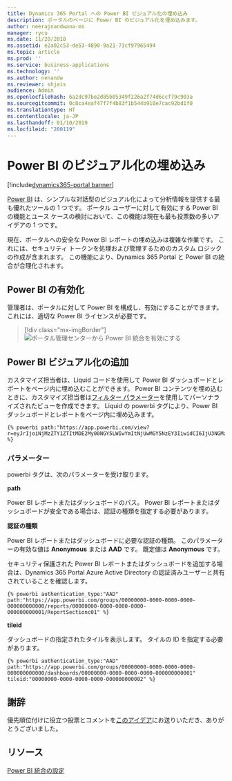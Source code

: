```yaml
---
title: Dynamics 365 Portal への Power BI ビジュアル化の埋め込み
description: ポータルのページに Power BI のビジュアル化を埋め込みます。
author: neerajnandwana-ms
manager: rycu
ms.date: 11/20/2018
ms.assetid: e2a02c53-de53-4890-9a21-73cf97965494
ms.topic: article
ms.prod: ''
ms.service: business-applications
ms.technology: ''
ms.author: nenandw
ms.reviewer: shjais
audience: Admin
ms.openlocfilehash: 6a2dc97be2d85b05349f226a2f74d6ccf79c903a
ms.sourcegitcommit: 0c8ca4eaf47f7f4b83f1b544b910e7cac92bd1f0
ms.translationtype: HT
ms.contentlocale: ja-JP
ms.lasthandoff: 01/10/2019
ms.locfileid: "200119"
---
```

# <a name="embed-power-bi-visualizations"></a>Power BI のビジュアル化の埋め込み

[!include[dynamics365-portal banner](../../includes/dynamics365-portal.md)]

[Power BI](https://powerbi.microsoft.com) は、シンプルな対話型のビジュアル化によって分析情報を提供する最も優れたツールの 1 つです。 ポータル ユーザーに対して有効にする Power BI の機能とユース ケースの検討において、この機能は現在も最も投票数の多いアイデアの 1 つです。

現在、ポータルへの安全な Power BI レポートの埋め込みは複雑な作業です。 これには、セキュリティ トークンを処理および管理するためのカスタム ロジックの作成が含まれます。 この機能により、Dynamics 365 Portal と Power BI の統合が合理化されます。 

## <a name="enable-power-bi"></a>Power BI の有効化

管理者は、ポータルに対して Power BI を構成し、有効にすることができます。 これには、適切な Power BI ライセンスが必要です。

>[!div class="mx-imgBorder"]
>![ポータル管理センターから Power BI 統合を有効にする](media/PBI_Admin_Center_EnablePBI.png "ポータル管理センターから Power BI 統合を有効にする")

## <a name="add-power-bi-visualization"></a>Power BI ビジュアル化の追加

カスタマイズ担当者は、Liquid コードを使用して Power BI ダッシュボードとレポートをページ内に埋め込むことができます。 Power BI コンテンツを埋め込むときに、カスタマイズ担当者は[フィルター パラメーター](https://docs.microsoft.com/power-bi/service-url-filters)を使用してパーソナライズされたビューを作成できます。 Liquid の powerbi タグにより、Power BI ダッシュボードとレポートをページ内に埋め込みます。

```
{% powerbi path:"https://app.powerbi.com/view?r=eyJrIjoiNjMzZTY1ZTItMDE2My00NGY5LWIwYmItNjUwMGY5NzEY3IiwidCI6IjU3NGMzZTU2LTQ5MjQtNDAwNC1hZDFhLWQ4NDI3ZTdkYjI0MSiOjZ9" %}
```

### <a name="parameters"></a>パラメーター

powerbi タグは、次のパラメーターを受け取ります。

**path**

Power BI レポートまたはダッシュボードのパス。 Power BI レポートまたはダッシュボードが安全である場合は、認証の種類を指定する必要があります。

**認証の種類**

Power BI レポートまたはダッシュボードに必要な認証の種類。 このパラメーターの有効な値は **Anonymous** または **AAD** です。 既定値は **Anonymous** です。

セキュリティ保護された Power BI レポートまたはダッシュボードを追加する場合は、Dynamics 365 Portal Azure Active Directory の認証済みユーザーと共有されていることを確認します。 

```
{% powerbi authentication_type:"AAD" path:"https://app.powerbi.com/groups/00000000-0000-0000-0000-000000000000/reports/00000000-0000-0000-0000-000000000001/ReportSectionc01" %}
```

**tileid**

ダッシュボードの指定されたタイルを表示します。 タイルの ID を指定する必要があります。

```
{% powerbi authentication_type:"AAD" path:"https://app.powerbi.com/groups/00000000-0000-0000-0000-000000000000/dashboards/00000000-0000-0000-0000-000000000001" tileid:"00000000-0000-0000-0000-000000000002" %}
```




<!--
### Who uses this feature
This feature is intended for end users and customizers. A customizer must configure Power BI in a portal to use this feature.
### License required
For Power BI configuration and content authoring, customers or administrators will need an appropriate Power BI license.
### Setup required
This feature must be configured and enabled in a portal by an administrator. 
## Status
### Development status
Generally available
#### Target timeframe
October 2018
### Availability
Cloud
### Regional availability
This feature will be available globally. 
-->

## <a name="wed-like-to-thank"></a>謝辞

優先順位付けに役立つ投票とコメントを[このアイデア](https://experience.dynamics.com/ideas/idea/?ideaid=76fe3c62-62ea-e611-80c1-00155d460d59)にお送りいただき、ありがとうございました。

## <a name="resources"></a>リソース

[Power BI 統合の設定](https://docs.microsoft.com/en-us/dynamics365/customer-engagement/portals/set-up-power-bi-integration)
